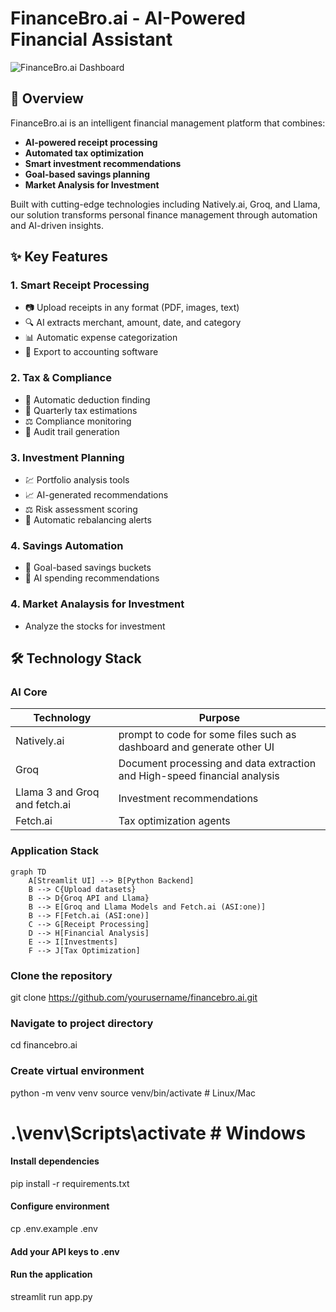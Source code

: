 # FinanceBro.ai - AI-Powered Financial Assistant

![FinanceBro.ai Dashboard](https://via.placeholder.com/1200x600.png?text=FinanceBro.ai+Dashboard+Preview)

## 📌 Overview

FinanceBro.ai is an intelligent financial management platform that combines:

- **AI-powered receipt processing**
- **Automated tax optimization**
- **Smart investment recommendations**
- **Goal-based savings planning**
- **Market Analysis for Investment**

Built with cutting-edge technologies including Natively.ai, Groq, and Llama, our solution transforms personal finance management through automation and AI-driven insights.

## ✨ Key Features

### 1. Smart Receipt Processing
- 📷 Upload receipts in any format (PDF, images, text)
- 🔍 AI extracts merchant, amount, date, and category
- 📊 Automatic expense categorization
- 💾 Export to accounting software

### 2. Tax & Compliance
- 🧾 Automatic deduction finding
- 📅 Quarterly tax estimations
- ⚖️ Compliance monitoring
- 📑 Audit trail generation

### 3. Investment Planning
- 💹 Portfolio analysis tools
- 📈 AI-generated recommendations
- ⚖️ Risk assessment scoring
- 🔄 Automatic rebalancing alerts

### 4. Savings Automation
- 🎯 Goal-based savings buckets
- 🤖 AI spending recommendations
### 4. Market Analaysis for Investment
- Analyze the stocks for investment

## 🛠️ Technology Stack

### AI Core
| Technology | Purpose |
|------------|---------|
| Natively.ai | prompt to code for some files such as dashboard and generate other UI |
| Groq | Document processing and data extraction and High-speed financial analysis |
| Llama 3 and Groq and fetch.ai | Investment recommendations |
| Fetch.ai | Tax optimization agents |

### Application Stack
```mermaid
graph TD
    A[Streamlit UI] --> B[Python Backend]
    B --> C{Upload datasets}
    B --> D{Groq API and Llama}
    B --> E[Groq and Llama Models and Fetch.ai (ASI:one)]
    B --> F[Fetch.ai (ASI:one)]
    C --> G[Receipt Processing]
    D --> H[Financial Analysis]
    E --> I[Investments]
    F --> J[Tax Optimization]
```
### Clone the repository
git clone https://github.com/yourusername/financebro.ai.git

### Navigate to project directory
cd financebro.ai

### Create virtual environment
python -m venv venv
source venv/bin/activate  # Linux/Mac
# .\venv\Scripts\activate  # Windows

#### Install dependencies
pip install -r requirements.txt

#### Configure environment
cp .env.example .env
#### Add your API keys to .env

#### Run the application
streamlit run app.py
